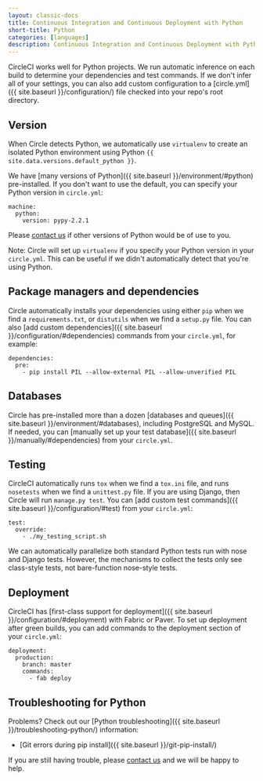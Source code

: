 ```yaml
---
layout: classic-docs
title: Continuous Integration and Continuous Deployment with Python
short-title: Python
categories: [languages]
description: Continuous Integration and Continuous Deployment with Python
---
```


CircleCI works well for Python projects. We run automatic inference on each 
build to determine your dependencies and test commands. If we don't infer all 
of your settings, you can also add custom configuration to a
[circle.yml]({{ site.baseurl }}/configuration/) file checked into your repo's root directory.

## Version

When Circle detects Python, we automatically use `virtualenv` to create an 
isolated Python environment using Python 
`{{ site.data.versions.default_python }}`.

We have [many versions of Python]({{ site.baseurl }}/environment/#python) pre-installed. If 
you don't want to use the default, you can specify your Python version in `circle.yml`:

```
machine:
  python:
    version: pypy-2.2.1
```

Please [contact us](mailto:sayhi@circleci.com) if other versions of Python 
would be of use to you.

<span class='label label-info'>Note:</span>
Circle will set up `virtualenv` if you specify your Python version in your `circle.yml`.
This can be useful if we didn't automatically detect that you're using Python.

## Package managers and dependencies

Circle automatically installs your dependencies using either `pip` when we find 
a `requirements.txt`, or `distutils` when we find a `setup.py` file. You can 
also [add custom dependencies]({{ site.baseurl }}/configuration/#dependencies) commands from 
your `circle.yml`, for example:

```
dependencies:
  pre:
    - pip install PIL --allow-external PIL --allow-unverified PIL
```

## Databases

Circle has pre-installed more than a dozen 
[databases and queues]({{ site.baseurl }}/environment/#databases), including PostgreSQL and 
MySQL. If needed, you can 
[manually set up your test database]({{ site.baseurl }}/manually/#dependencies) from your 
`circle.yml`.

## Testing

CircleCI automatically runs `tox` when we find a `tox.ini` file, and runs 
`nosetests` when we find a `unittest.py` file. If you are using Django, then 
Circle will run `manage.py test`. You can 
[add custom test commands]({{ site.baseurl }}/configuration/#test) from your `circle.yml`:

```
test:
  override:
    - ./my_testing_script.sh
```

We can automatically parallelize both standard Python tests run with nose and 
Django tests. However, the mechanisms to collect the tests only see class-style 
tests, not bare-function nose-style tests.

## Deployment

CircleCI has [first-class support for deployment]({{ site.baseurl }}/configuration/#deployment)
with Fabric or Paver. To set up deployment after green builds, you can add 
commands to the deployment section of your `circle.yml`:

```
deployment:
  production:
    branch: master
    commands:
      - fab deploy
```

## Troubleshooting for Python

Problems? Check out our [Python troubleshooting]({{ site.baseurl }}/troubleshooting-python/)
information:

* [Git errors during pip install]({{ site.baseurl }}/git-pip-install/)

If you are still having trouble, please [contact us](mailto:sayhi@circleci.com)
and we will be happy to help.
